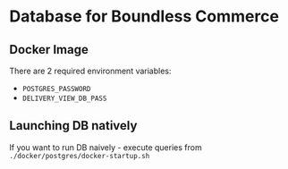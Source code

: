 # Database for Boundless Commerce

## Docker Image

There are 2 required environment variables:

- `POSTGRES_PASSWORD`
- `DELIVERY_VIEW_DB_PASS`

## Launching DB natively

If you want to run DB naively - execute queries from `./docker/postgres/docker-startup.sh`

